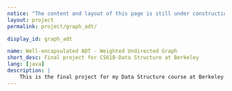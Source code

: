 ```yaml
---
notice: "The content and layout of this page is still under construction."
layout: project
permalink: project/graph_adt/

display_id: graph_adt

name: Well-encapsulated ADT - Weighted Undirected Graph
short_desc: Final project for CS61B-Data Structure at Berkeley
lang: [java]
description: |
    This is the final project for my Data Structure course at Berkeley. In this project, I built an auxiliary data structure to achieve constant run time for most operations.
---
```

